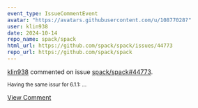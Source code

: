```yaml
---
event_type: IssueCommentEvent
avatar: "https://avatars.githubusercontent.com/u/10877028?"
user: klin938
date: 2024-10-14
repo_name: spack/spack
html_url: https://github.com/spack/spack/issues/44773
repo_url: https://github.com/spack/spack
---
```


<a href='https://github.com/klin938' target='_blank'>klin938</a> commented on issue <a href='https://github.com/spack/spack/issues/44773' target='_blank'>spack/spack#44773</a>.

<small>Having the same issur for 6.1.1:...</small>

<a href='https://github.com/spack/spack/issues/44773' target='_blank'>View Comment</a>